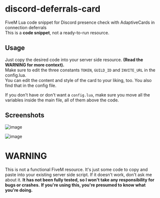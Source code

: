 # discord-deferrals-card
FiveM Lua code snippet for Discord presence check with AdaptiveCards in connection deferrals <br>
This is a **code snippet**, not a ready-to-run resource.

## Usage
Just copy the desired code into your server side resource. **(Read the WARNING for more context).** <br>
Make sure to edit the three constants `TOKEN`, `GUILD_ID` and `INVITE_URL` in the config.lua. <br>
You can edit the content and style of the card to your liking, too. You also find that in the config file.

If you don't have or don't want a `config.lua`, make sure you move all the variables inside the main file, all of them above the code. 

## Screenshots

![image](https://github.com/user-attachments/assets/9cd44b65-9a42-4862-a4f2-d8df3aba796b)


![image](https://github.com/user-attachments/assets/14d40361-4c2b-4572-9718-07ce80f08776)


# WARNING
This is not a functional FiveM resource.
It's just some code to copy and paste into your existing server side script.
If it doesn't work, don't ask me about it.
**It has not been fully tested, so I won't take any responsibility for bugs or crashes.**
**If you're using this, you're presumed to know what you're doing.**
